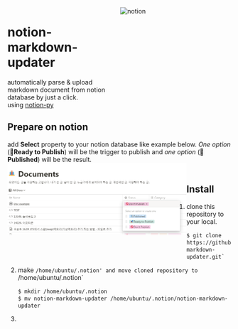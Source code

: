 <img align="right" src="https://miro.medium.com/max/700/1*aTuWWHnk0-FeyetCxyNCCg.png" alt="notion" width=250 height=250 />

# notion-markdown-updater

automatically parse & upload markdown document from notion database by just a click.   
using [notion-py](https://github.com/jamalex/notion-py)

## Prepare on notion
add **Select** property to your notion database like example below. *One option* (**🚀Ready to Publish**) will be the trigger to publish and *one option* (**📰Published**) will be the result.   
<img align="left" src="./image/property-example.png" alt="property example" width=80% height=80% />
<br/>

## Install
1. clone this repository to your local.   
    ```shell
    $ git clone https://github.com/shinjawkwang/notion-markdown-updater.git`
    ```
2. make `/home/ubuntu/.notion' and move cloned repository to `/home/ubuntu/.notion`
    ```shell
    $ mkdir /home/ubuntu/.notion
    $ mv notion-markdown-updater /home/ubuntu/.notion/notion-markdown-updater
    ```
3. 
